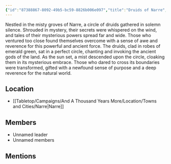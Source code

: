 ```yaml
---
{"id":"87388867-8092-49b5-bc59-8826b006e097","title":"Druids of Narre","description":"Nestled in the misty groves of Narre, a circle of druids gathered in solemn silence. Shrouded in mystery, their secrets were whispered on the wind, and tales of their mysterious powers spread far and wide.","publish":true,"date_created":"Thursday, March 2nd 2023, 5:53:45 pm","date_modified":"Friday, April 19th 2024, 6:17:01 pm","cssclasses":["mado-heading"],"path":"Tabletop/Campaigns/And A Thousand Years More/Faction/Narre/Druids of Narre.md","permalink":"/tabletop/campaigns/and-a-thousand-years-more/faction/narre/druids-of-narre/","PassFrontmatter":true}
---
```



Nestled in the misty groves of Narre, a circle of druids gathered in solemn silence. Shrouded in mystery, their secrets were whispered on the wind, and tales of their mysterious powers spread far and wide. Those who ventured too close found themselves overcome with a sense of awe and reverence for this powerful and ancient force. The druids, clad in robes of emerald green, sat in a perfect circle, chanting and invoking the ancient gods of the land. As the sun set, a mist descended upon the circle, cloaking them in its mysterious embrace. Those who dared to cross its boundaries were transformed, gifted with a newfound sense of purpose and a deep reverence for the natural world.

## Location

- [[Tabletop/Campaigns/And A Thousand Years More/Location/Towns and Cities/Narre\|Narre]]

## Members

- Unnamed leader
- Unnamed members

## Mentions


